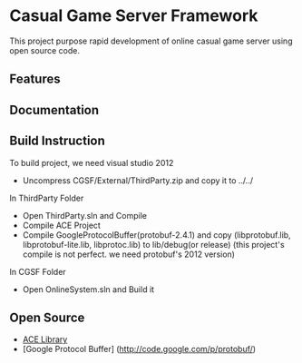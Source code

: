 Casual Game Server Framework 
=============

This project purpose rapid development of online casual game server using open source code. 

Features
-------

Documentation
-------

Build Instruction
-------
To build project, we need visual studio 2012
* Uncompress CGSF/External/ThirdParty.zip and copy it to ../../

In ThirdParty Folder
* Open ThirdParty.sln and Compile
* Compile ACE Project
* Compile GoogleProtocolBuffer(protobuf-2.4.1) and copy (libprotobuf.lib, libprotobuf-lite.lib, libprotoc.lib) to lib/debug(or release)
  (this project's compile is not perfect. we need protobuf's 2012 version)
  
In CGSF Folder
* Open OnlineSystem.sln and Build it

Open Source
-------
* [ACE Library](http://download.dre.vanderbilt.edu/)
* [Google Protocol Buffer] (http://code.google.com/p/protobuf/)